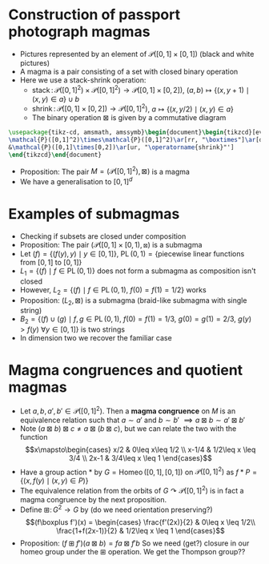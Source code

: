 # Construction of passport photograph magmas
- Pictures represented by an element of $\mathcal{P}([0,1]\times[0,1])$ (black and white pictures)
- A magma is a pair consisting of a set with closed binary operation
- Here we use a stack-shrink operation:
    - $\operatorname{stack}\colon \mathcal{P}([0,1]^2)\times\mathcal{P}([0,1]^2)\to \mathcal{P}{([0,1]\times[0,2])}$, $(a,b)\mapsto\{(x,y+1)\mid (x,y)\in a\}\cup b$
    - $\operatorname{shrink}\colon \mathcal{P}([0,1]\times[0,2])\to \mathcal{P}([0,1]^2)$, $a\mapsto \{(x,y/2)\mid (x,y)\in a\}$
    - The binary operation $\boxtimes$ is given by a commutative diagram
```tikz
\usepackage{tikz-cd, amsmath, amssymb}\begin{document}\begin{tikzcd}[every label/.append style={font=\small}]
\mathcal{P}([0,1]^2)\times\mathcal{P}([0,1]^2)\ar[rr, "\boxtimes"]\ar[dr, "\operatorname{stack}"']&& \mathcal{P}([0,1]^2)\\
&\mathcal{P}([0,1]\times[0,2])\ar[ur, "\operatorname{shrink}"']
\end{tikzcd}\end{document}
```

- Proposition: The pair $M=(\mathcal{P}([0,1]^2), \boxtimes)$ is a magma
- We have a generalisation to $[0,1]^d$
# Examples of submagmas
- Checking if subsets are closed under composition
- Proposition: The pair $(\mathcal{P}([0,1]\times[0,1), \boxtimes)$ is a submagma
- Let $(f)=\{(f(y),y)\mid y\in[0,1]\}$, $\operatorname{PL}(0,1) = \{\text{piecewise linear functions from }[0,1]\text{ to }[0,1]\}$
- $L_1=\{(f)\mid f \in \operatorname{PL}(0,1) \}$ does not form a submagma as composition isn't closed
- However, $L_2 = \{(f)\mid f \in \operatorname{PL}(0,1),\ f(0)=f(1)=1/2\}$ works
- Proposition: $(L_2,\boxtimes)$ is a submagma (braid-like submagma with single string)
- $B_2=\{(f)\cup(g)\mid f,g \in \operatorname{PL}(0,1),\ f(0)=f(1)=1/3,\ g(0)=g(1)=2/3,\ g(y)>f(y)\ \forall y \in[0,1]\}$ is two strings
- In dimension two we recover the familiar case
# Magma congruences and quotient magmas
- Let $a,b,a',b'\in\mathcal{P}([0,1]^2)$. Then a **magma congruence** on $M$ is an equivalence relation such that $a\sim a'$ and $b\sim b'$ $\implies a\boxtimes b \sim a'\boxtimes b'$
- Note $(a\boxtimes b)\boxtimes c \neq a\boxtimes (b\boxtimes c)$, but we can relate the two with the function $$x\mapsto\begin{cases}
x/2 & 0\leq x\leq 1/2 \\
x-1/4 & 1/2\leq x \leq 3/4 \\
2x-1 & 3/4\leq x \leq 1
\end{cases}$$
- Have a group action $*$ by ${} G=\operatorname{Homeo}([0,1],[0,1]) {}$ on $\mathcal{P}([0,1]^2)$ as $f*P = \{(x,f(y)\mid (x,y)\in P)\}$
- The equivalence relation from the orbits of $G\curvearrowright \mathcal{P}([0,1]^2)$ is in fact a magma congruence by the next proposition.
- Define $\boxplus\colon G^2\to G$ by (do we need orientation preserving?) $$(f\boxplus f')(x) = \begin{cases}
\frac{f'(2x)}{2} & 0\leq x \leq 1/2\\
\frac{1+f(2x-1)}{2} & 1/2\leq x \leq 1
\end{cases}$$
- Proposition: $(f\boxplus f')(a\boxtimes b)=fa\boxtimes f'b$
So we need (get?) closure in our homeo group under the $\boxplus$ operation.  We get the Thompson group??
